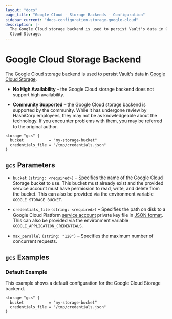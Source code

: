 ```yaml
---
layout: "docs"
page_title: "Google Cloud - Storage Backends - Configuration"
sidebar_current: "docs-configuration-storage-google-cloud"
description: |-
  The Google Cloud storage backend is used to persist Vault's data in Google
  Cloud Storage.
---
```


# Google Cloud Storage Backend

The Google Cloud storage backend is used to persist Vault's data in
[Google Cloud Storage][gcs].

- **No High Availability** – the Google Cloud storage backend does not support
  high availability.

- **Community Supported** – the Google Cloud storage backend is supported by the
  community. While it has undergone review by HashiCorp employees, they may not
  be as knowledgeable about the technology. If you encounter problems with them,
  you may be referred to the original author.

```hcl
storage "gcs" {
  bucket           = "my-storage-bucket"
  credentials_file = "/tmp/credentials.json"
}
```

## `gcs` Parameters

- `bucket` `(string: <required>)` – Specifies the name of the Google Cloud
  Storage bucket to use. This bucket must already exist and the provided service
  account must have permission to read, write, and delete from the bucket. This
  can also be provided via the environment variable `GOOGLE_STORAGE_BUCKET`.

- `credentials_file` `(string: <required>)` – Specifies the path on disk to a
  Google Cloud Platform [service account][gcs-service-account] private key file
  in [JSON format][gcs-private-key]. This can also be provided via the
  environment variable `GOOGLE_APPLICATION_CREDENTIALS`.

- `max_parallel` `(string: "128")` – Specifies the maximum number of concurrent
  requests.

## `gcs` Examples

### Default Example

This example shows a default configuration for the Google Cloud Storage backend.

```hcl
storage "gcs" {
  bucket           = "my-storage-bucket"
  credentials_file = "/tmp/credentials.json"
}
```

[gcs]: https://cloud.google.com/storage/
[gcs-service-account]: https://cloud.google.com/compute/docs/access/service-accounts
[gcs-private-key]: https://cloud.google.com/storage/docs/authentication#generating-a-private-key
